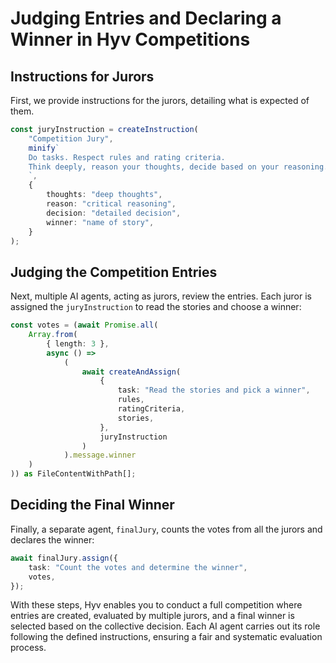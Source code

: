 # Judging Entries and Declaring a Winner in Hyv Competitions

## Instructions for Jurors

First, we provide instructions for the jurors, detailing what is expected of them.

```typescript
const juryInstruction = createInstruction(
    "Competition Jury",
    minify`
    Do tasks. Respect rules and rating criteria.
    Think deeply, reason your thoughts, decide based on your reasoning.
    `,
    {
        thoughts: "deep thoughts",
        reason: "critical reasoning",
        decision: "detailed decision",
        winner: "name of story",
    }
);
```

## Judging the Competition Entries

Next, multiple AI agents, acting as jurors, review the entries. Each juror is assigned the
`juryInstruction` to read the stories and choose a winner:

```typescript
const votes = (await Promise.all(
    Array.from(
        { length: 3 },
        async () =>
            (
                await createAndAssign(
                    {
                        task: "Read the stories and pick a winner",
                        rules,
                        ratingCriteria,
                        stories,
                    },
                    juryInstruction
                )
            ).message.winner
    )
)) as FileContentWithPath[];
```

## Deciding the Final Winner

Finally, a separate agent, `finalJury`, counts the votes from all the jurors and declares the
winner:

```typescript
await finalJury.assign({
    task: "Count the votes and determine the winner",
    votes,
});
```

With these steps, Hyv enables you to conduct a full competition where entries are created, evaluated
by multiple jurors, and a final winner is selected based on the collective decision. Each AI agent
carries out its role following the defined instructions, ensuring a fair and systematic evaluation
process.
